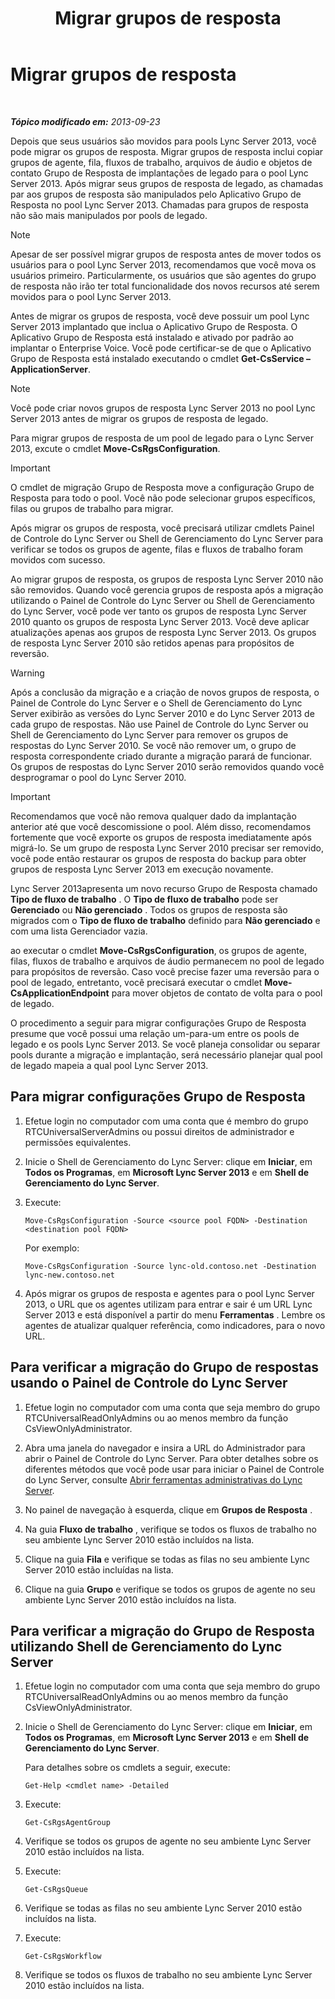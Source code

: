 ﻿---
title: Migrar grupos de resposta
TOCTitle: Migrar grupos de resposta
ms:assetid: 43741ae7-c871-4573-b660-f2f5febc0856
ms:mtpsurl: https://technet.microsoft.com/pt-br/library/JJ204854(v=OCS.15)
ms:contentKeyID: 49306556
ms.date: 05/19/2016
mtps_version: v=OCS.15
ms.translationtype: HT
---

# Migrar grupos de resposta

 

_**Tópico modificado em:** 2013-09-23_

Depois que seus usuários são movidos para pools Lync Server 2013, você pode migrar os grupos de resposta. Migrar grupos de resposta inclui copiar grupos de agente, fila, fluxos de trabalho, arquivos de áudio e objetos de contato Grupo de Resposta de implantações de legado para o pool Lync Server 2013. Após migrar seus grupos de resposta de legado, as chamadas par aos grupos de resposta são manipulados pelo Aplicativo Grupo de Resposta no pool Lync Server 2013. Chamadas para grupos de resposta não são mais manipulados por pools de legado.

> [!note]  
> Apesar de ser possível migrar grupos de resposta antes de mover todos os usuários para o pool Lync Server 2013, recomendamos que você mova os usuários primeiro. Particularmente, os usuários que são agentes do grupo de resposta não irão ter total funcionalidade dos novos recursos até serem movidos para o pool Lync Server 2013.

Antes de migrar os grupos de resposta, você deve possuir um pool Lync Server 2013 implantado que inclua o Aplicativo Grupo de Resposta. O Aplicativo Grupo de Resposta está instalado e ativado por padrão ao implantar o Enterprise Voice. Você pode certificar-se de que o Aplicativo Grupo de Resposta está instalado executando o cmdlet **Get-CsService –ApplicationServer**.

> [!note]  
> Você pode criar novos grupos de resposta Lync Server 2013 no pool Lync Server 2013 antes de migrar os grupos de resposta de legado.

Para migrar grupos de resposta de um pool de legado para o Lync Server 2013, excute o cmdlet **Move-CsRgsConfiguration**.

> [!important]  
> O cmdlet de migração Grupo de Resposta move a configuração Grupo de Resposta para todo o pool. Você não pode selecionar grupos específicos, filas ou grupos de trabalho para migrar.

Após migrar os grupos de resposta, você precisará utilizar cmdlets Painel de Controle do Lync Server ou Shell de Gerenciamento do Lync Server para verificar se todos os grupos de agente, filas e fluxos de trabalho foram movidos com sucesso.

Ao migrar grupos de resposta, os grupos de resposta Lync Server 2010 não são removidos. Quando você gerencia grupos de resposta após a migração utilizando o Painel de Controle do Lync Server ou Shell de Gerenciamento do Lync Server, você pode ver tanto os grupos de resposta Lync Server 2010 quanto os grupos de resposta Lync Server 2013. Você deve aplicar atualizações apenas aos grupos de resposta Lync Server 2013. Os grupos de resposta Lync Server 2010 são retidos apenas para propósitos de reversão.


> [!WARNING]
> Após a conclusão da migração e a criação de novos grupos de resposta, o Painel de Controle do Lync Server e o Shell de Gerenciamento do Lync Server exibirão as versões do Lync Server 2010 e do Lync Server 2013 de cada grupo de respostas. Não use Painel de Controle do Lync Server ou Shell de Gerenciamento do Lync Server para remover os grupos de respostas do Lync Server 2010. Se você não remover um, o grupo de resposta correspondente criado durante a migração parará de funcionar. Os grupos de respostas do Lync Server 2010 serão removidos quando você desprogramar o pool do Lync Server 2010.



> [!important]  
> Recomendamos que você não remova qualquer dado da implantação anterior até que você descomissione o pool. Além disso, recomendamos fortemente que você exporte os grupos de resposta imediatamente após migrá-lo. Se um grupo de resposta Lync Server 2010 precisar ser removido, você pode então restaurar os grupos de resposta do backup para obter grupos de resposta Lync Server 2013 em execução novamente.

Lync Server 2013apresenta um novo recurso Grupo de Resposta chamado **Tipo de fluxo de trabalho** . O **Tipo de fluxo de trabalho** pode ser **Gerenciado** ou **Não gerenciado** . Todos os grupos de resposta são migrados com o **Tipo de fluxo de trabalho** definido para **Não gerenciado** e com uma lista Gerenciador vazia.

ao executar o cmdlet **Move-CsRgsConfiguration**, os grupos de agente, filas, fluxos de trabalho e arquivos de áudio permanecem no pool de legado para propósitos de reversão. Caso você precise fazer uma reversão para o pool de legado, entretanto, você precisará executar o cmdlet **Move-CsApplicationEndpoint** para mover objetos de contato de volta para o pool de legado.

O procedimento a seguir para migrar configurações Grupo de Resposta presume que você possui uma relação um-para-um entre os pools de legado e os pools Lync Server 2013. Se você planeja consolidar ou separar pools durante a migração e implantação, será necessário planejar qual pool de legado mapeia a qual pool Lync Server 2013.

## Para migrar configurações Grupo de Resposta

1.  Efetue login no computador com uma conta que é membro do grupo RTCUniversalServerAdmins ou possui direitos de administrador e permissões equivalentes.

2.  Inicie o Shell de Gerenciamento do Lync Server: clique em **Iniciar**, em **Todos os Programas**, em **Microsoft Lync Server 2013** e em **Shell de Gerenciamento do Lync Server**.

3.  Execute:
    
        Move-CsRgsConfiguration -Source <source pool FQDN> -Destination <destination pool FQDN>
    
    Por exemplo:
    
        Move-CsRgsConfiguration -Source lync-old.contoso.net -Destination lync-new.contoso.net

4.  Após migrar os grupos de resposta e agentes para o pool Lync Server 2013, o URL que os agentes utilizam para entrar e sair é um URL Lync Server 2013 e está disponível a partir do menu **Ferramentas** . Lembre os agentes de atualizar qualquer referência, como indicadores, para o novo URL.

## Para verificar a migração do Grupo de respostas usando o Painel de Controle do Lync Server

1.  Efetue login no computador com uma conta que seja membro do grupo RTCUniversalReadOnlyAdmins ou ao menos membro da função CsViewOnlyAdministrator.

2.  Abra uma janela do navegador e insira a URL do Administrador para abrir o Painel de Controle do Lync Server. Para obter detalhes sobre os diferentes métodos que você pode usar para iniciar o Painel de Controle do Lync Server, consulte [Abrir ferramentas administrativas do Lync Server](lync-server-2013-open-lync-server-administrative-tools.md).

3.  No painel de navegação à esquerda, clique em **Grupos de Resposta** .

4.  Na guia **Fluxo de trabalho** , verifique se todos os fluxos de trabalho no seu ambiente Lync Server 2010 estão incluídos na lista.

5.  Clique na guia **Fila** e verifique se todas as filas no seu ambiente Lync Server 2010 estão incluídas na lista.

6.  Clique na guia **Grupo** e verifique se todos os grupos de agente no seu ambiente Lync Server 2010 estão incluídos na lista.

## Para verificar a migração do Grupo de Resposta utilizando Shell de Gerenciamento do Lync Server

1.  Efetue login no computador com uma conta que seja membro do grupo RTCUniversalReadOnlyAdmins ou ao menos membro da função CsViewOnlyAdministrator.

2.  Inicie o Shell de Gerenciamento do Lync Server: clique em **Iniciar**, em **Todos os Programas**, em **Microsoft Lync Server 2013** e em **Shell de Gerenciamento do Lync Server**.
    
    Para detalhes sobre os cmdlets a seguir, execute:
    
        Get-Help <cmdlet name> -Detailed

3.  Execute:
    
        Get-CsRgsAgentGroup

4.  Verifique se todos os grupos de agente no seu ambiente Lync Server 2010 estão incluídos na lista.

5.  Execute:
    
        Get-CsRgsQueue

6.  Verifique se todas as filas no seu ambiente Lync Server 2010 estão incluídos na lista.

7.  Execute:
    
        Get-CsRgsWorkflow

8.  Verifique se todos os fluxos de trabalho no seu ambiente Lync Server 2010 estão incluídos na lista.

